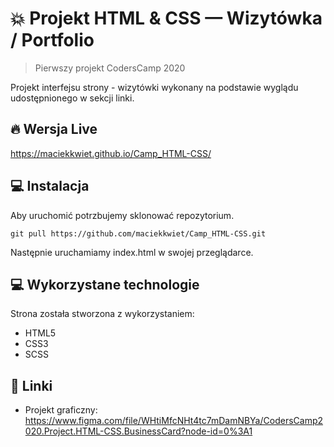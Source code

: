 # :boom: Projekt HTML & CSS — Wizytówka / Portfolio
> Pierwszy projekt CodersCamp 2020

Projekt interfejsu strony - wizytówki wykonany na podstawie wyglądu udostępnionego w sekcji linki.

## 🔥 Wersja Live

https://maciekkwiet.github.io/Camp_HTML-CSS/

## 💻 Instalacja

Aby uruchomić potrzbujemy sklonować repozytorium.

```shell
git pull https://github.com/maciekkwiet/Camp_HTML-CSS.git
```
Następnie uruchamiamy index.html w swojej przeglądarce.

## 💻 Wykorzystane technologie

Strona została stworzona z wykorzystaniem:
* HTML5
* CSS3
* SCSS

## :link: Linki

- Projekt graficzny: https://www.figma.com/file/WHtiMfcNHt4tc7mDamNBYa/CodersCamp2020.Project.HTML-CSS.BusinessCard?node-id=0%3A1
